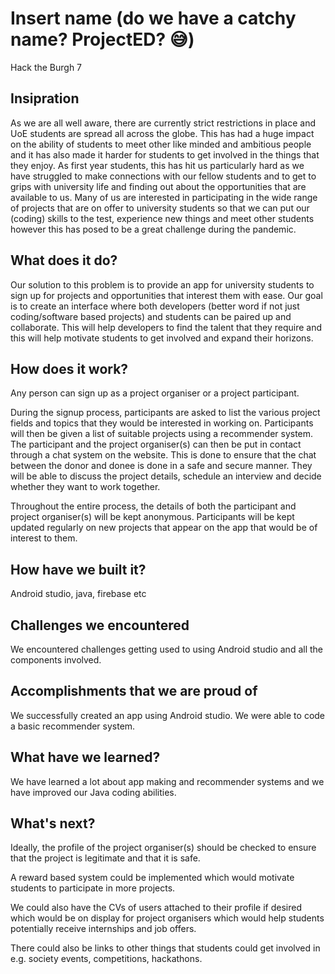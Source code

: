 # Insert name (do we have a catchy name? ProjectED? 😅)
Hack the Burgh 7

## Insipration
As we are all well aware, there are currently strict restrictions in place and UoE students are spread all across the globe. This has had a huge impact on the ability of students to meet other like minded and ambitious people and it has also made it harder for students to get involved in the things that they enjoy. As first year students, this has hit us particularly hard as we have struggled to make connections with our fellow students and to get to grips with university life and finding out about the opportunities that are available to us. Many of us are interested in participating in the wide range of projects that are on offer to university students so that we can put our (coding) skills to the test, experience new things and meet other students however this has posed to be a great challenge during the pandemic. 

## What does it do?
Our solution to this problem is to provide an app for university students to sign up for projects and opportunities that interest them with ease. Our goal is to create an interface where both developers (better word if not just coding/software based projects) and students can be paired up and collaborate. This will help developers to find the talent that they require and this will help motivate students to get involved and expand their horizons.

## How does it work?
Any person can sign up as a project organiser or a project participant.

During the signup process, participants are asked to list the various project fields and topics that they would be interested in working on. Participants will then be given a list of suitable projects using a recommender system. The participant and the project organiser(s) can then be put in contact through a chat system on the website. This is done to ensure that the chat between the donor and donee is done in a safe and secure manner. They will be able to discuss the project details, schedule an interview and decide whether they want to work together.

Throughout the entire process, the details of both the participant and project organiser(s) will be kept anonymous.
Participants will be kept updated regularly on new projects that appear on the app that would be of interest to them. 

## How have we built it?
Android studio, java, firebase etc 

## Challenges we encountered
We encountered challenges getting used to using Android studio and all the components involved.

## Accomplishments that we are proud of
We successfully created an app using Android studio.
We were able to code a basic recommender system.

## What have we learned?
We have learned a lot about app making and recommender systems and we have improved our Java coding abilities.

## What's next?
Ideally, the profile of the project organiser(s) should be checked to ensure that the project is legitimate and that it is safe.

A reward based system could be implemented which would motivate students to participate in more projects.

We could also have the CVs of users attached to their profile  if desired which would be on display for project organisers which would help students potentially receive  internships and job offers.

There could also be links to other things that students could get involved in e.g. society events, competitions, hackathons.

  
  


